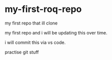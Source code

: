 # my-first-roq-repo
my first repo that ill clone

my first repo and i will be updating this over time.

i will commit this via vs code.


practise git stuff 